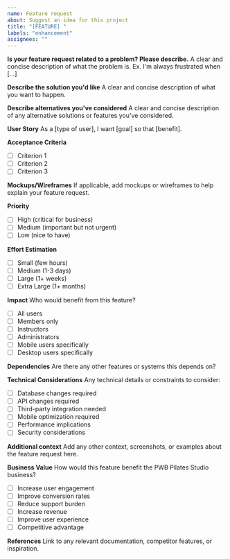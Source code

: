 ```yaml
---
name: Feature request
about: Suggest an idea for this project
title: "[FEATURE] "
labels: "enhancement"
assignees: ""
---
```


**Is your feature request related to a problem? Please describe.**
A clear and concise description of what the problem is. Ex. I'm always frustrated when [...]

**Describe the solution you'd like**
A clear and concise description of what you want to happen.

**Describe alternatives you've considered**
A clear and concise description of any alternative solutions or features you've considered.

**User Story**
As a [type of user], I want [goal] so that [benefit].

**Acceptance Criteria**

- [ ] Criterion 1
- [ ] Criterion 2
- [ ] Criterion 3

**Mockups/Wireframes**
If applicable, add mockups or wireframes to help explain your feature request.

**Priority**

- [ ] High (critical for business)
- [ ] Medium (important but not urgent)
- [ ] Low (nice to have)

**Effort Estimation**

- [ ] Small (few hours)
- [ ] Medium (1-3 days)
- [ ] Large (1+ weeks)
- [ ] Extra Large (1+ months)

**Impact**
Who would benefit from this feature?

- [ ] All users
- [ ] Members only
- [ ] Instructors
- [ ] Administrators
- [ ] Mobile users specifically
- [ ] Desktop users specifically

**Dependencies**
Are there any other features or systems this depends on?

**Technical Considerations**
Any technical details or constraints to consider:

- [ ] Database changes required
- [ ] API changes required
- [ ] Third-party integration needed
- [ ] Mobile optimization required
- [ ] Performance implications
- [ ] Security considerations

**Additional context**
Add any other context, screenshots, or examples about the feature request here.

**Business Value**
How would this feature benefit the PWB Pilates Studio business?

- [ ] Increase user engagement
- [ ] Improve conversion rates
- [ ] Reduce support burden
- [ ] Increase revenue
- [ ] Improve user experience
- [ ] Competitive advantage

**References**
Link to any relevant documentation, competitor features, or inspiration.
